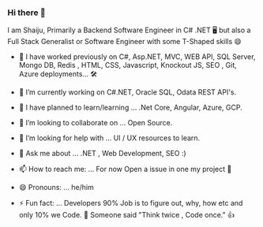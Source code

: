 ### Hi there 👋

  I am Shaiju, Primarily a Backend Software Engineer in C# .NET 🖥️ but also a Full Stack Generalist or Software Engineer with some T-Shaped skills :smile:
  
- :rocket: I have worked previously on C#, Asp.NET, MVC, WEB API, SQL Server, Mongo DB, Redis , HTML, CSS, Javascript, Knockout JS, SEO , Git, Azure deployments... 🛠️

- 🔭 I’m currently working on C#.NET, Oracle SQL, Odata REST API's.
- 🌱 I have planned to learn/learning ... .Net Core, Angular, Azure, GCP.
- 👯 I’m looking to collaborate on ... Open Source.
- 🤔 I’m looking for help with ...  UI / UX resources to learn.
- 💬 Ask me about ...  .NET , Web Development, SEO :)
- 📫 How to reach me: ... For now Open a issue in one my project 🙂
- 😄 Pronouns: ... he/him

- ⚡ Fun fact: ... Developers 90% Job is to figure out, why, how etc and only 10% we Code. :guitar: Someone said "Think twice , Code once." 👍 
